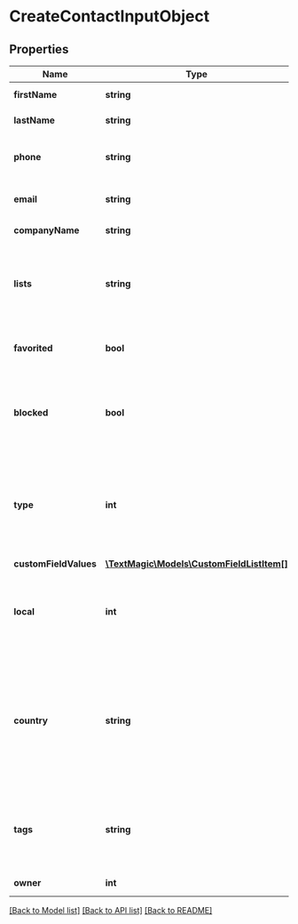 # CreateContactInputObject

## Properties
Name | Type | Description | Notes
------------ | ------------- | ------------- | -------------
**firstName** | **string** | Contact first name. | [optional] 
**lastName** | **string** | Contact last name. | [optional] 
**phone** | **string** | Phone number in [E.164 format](https://en.wikipedia.org/wiki/E.164). | [optional] 
**email** | **string** | Contact email address. | [optional] 
**companyName** | **string** | Company name. | [optional] 
**lists** | **string** | Contact [list](https://docs.textmagic.com/#tag/Lists) ID. Each contact must be assigned to at least one list. | [optional] 
**favorited** | **bool** | Is the contact marked as favorite? | [optional] 
**blocked** | **bool** | Is the contact blocked for outgoing and incoming messaging? | [optional] 
**type** | **int** | Force type of phone. Possible values: 0 is landline; 1 is mobile; default is -1 (auto-detection). | [optional] 
**customFieldValues** | [**\TextMagic\Models\CustomFieldListItem[]**](CustomFieldListItem.md) |  | [optional] 
**local** | **int** | Treat phone numbers passed in the request body as local. | [optional] 
**country** | **string** | The 2-letter ISO country code for local phone numbers, used when local is  set to true. Default is the account country. | [optional] 
**tags** | **string** | Contact [list](https://docs.textmagic.com/#tag/Tag) ID. Each contact must be assigned to at least one list. | [optional] 
**owner** | **int** | Contact Owner ID | [optional] 

[[Back to Model list]](../README.md#documentation-for-models) [[Back to API list]](../README.md#documentation-for-api-endpoints) [[Back to README]](../README.md)


